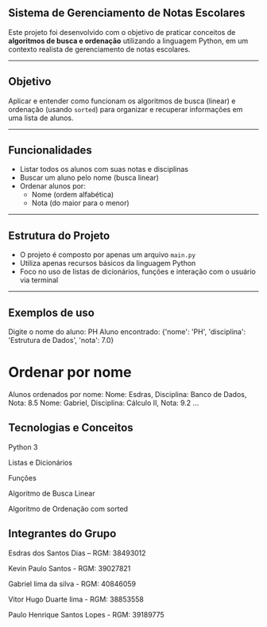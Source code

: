 ## Sistema de Gerenciamento de Notas Escolares

Este projeto foi desenvolvido com o objetivo de praticar conceitos de **algoritmos de busca e ordenação** utilizando a linguagem Python, em um contexto realista de gerenciamento de notas escolares.

---

## Objetivo

Aplicar e entender como funcionam os algoritmos de busca (linear) e ordenação (usando `sorted`) para organizar e recuperar informações em uma lista de alunos.

---

## Funcionalidades

- Listar todos os alunos com suas notas e disciplinas
- Buscar um aluno pelo nome (busca linear)
- Ordenar alunos por:
  - Nome (ordem alfabética)
  - Nota (do maior para o menor)

---

## Estrutura do Projeto

- O projeto é composto por apenas um arquivo `main.py`
- Utiliza apenas recursos básicos da linguagem Python
- Foco no uso de listas de dicionários, funções e interação com o usuário via terminal

---
## Exemplos de uso
Digite o nome do aluno: PH
Aluno encontrado: {'nome': 'PH', 'disciplina': 'Estrutura de Dados', 'nota': 7.0}

# Ordenar por nome
Alunos ordenados por nome:
Nome: Esdras, Disciplina: Banco de Dados, Nota: 8.5
Nome: Gabriel, Disciplina: Cálculo II, Nota: 9.2
...

## Tecnologias e Conceitos
Python 3

Listas e Dicionários

Funções

Algoritmo de Busca Linear

Algoritmo de Ordenação com sorted



## Integrantes do Grupo
Esdras dos Santos Dias – RGM: 38493012

Kevin Paulo Santos - RGM: 39027821

Gabriel lima da silva - RGM: 40846059

Vitor Hugo Duarte lima - RGM: 38853558

Paulo Henrique Santos Lopes - RGM: 39189775




